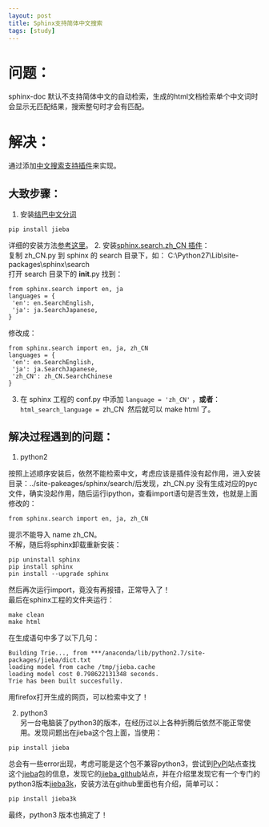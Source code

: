 ```yaml
---
layout: post
title: Sphinx支持简体中文搜索
tags: [study]
---
```


# 问题：

sphinx-doc 默认不支持简体中文的自动检索，生成的html文档检索单个中文词时会显示无匹配结果，搜索整句时才会有匹配。

# 解决：

通过添加[中文搜索支持插件](https://github.com/bosbyj/sphinx.search.zh_CN)来实现。

## 大致步骤：

  1. 安装[结巴中文分词](https://github.com/fxsjy/jieba)
    
    pip install jieba

详细的安装方法[参考这里](https://github.com/fxsjy/jieba/tree/jieba3k)。
  2. 安装[sphinx.search.zh_CN 插件](https://github.com/bosbyj/sphinx.search.zh_CN)：  
复制 zh_CN.py 到 sphinx 的 search 目录下，如： C:\Python27\Lib\site-packages\sphinx\search  
打开 search 目录下的 __init__.py 找到：
    
    from sphinx.search import en, ja
    languages = {
     'en': en.SearchEnglish,
     'ja': ja.SearchJapanese,
    }

修改成：
    
    from sphinx.search import en, ja, zh_CN
    languages = {
     'en': en.SearchEnglish,
     'ja': ja.SearchJapanese,
     'zh_CN': zh_CN.SearchChinese
    }

  3. 在 sphinx 工程的 conf.py 中添加 `language = 'zh_CN'` ，**或者**：`html_search_language = `zh_CN` `然后就可以 make html 了。

## 解决过程遇到的问题：

  1. python2

按照上述顺序安装后，依然不能检索中文，考虑应该是插件没有起作用，进入安装目录：../site-pakeages/sphinx/search/后发现，zh_CN.py 没有生成对应的pyc文件，确实没起作用，随后运行ipython，查看import语句是否生效，也就是上面修改的：
    
    from sphinx.search import en, ja, zh_CN

提示不能导入 name zh_CN。  
不解，随后将sphinx卸载重新安装：
    
    pip uninstall sphinx
    pip install sphinx
    pin install --upgrade sphinx

然后再次运行import，竟没有再报错，正常导入了！  
最后在sphinx工程的文件夹运行：
    
    make clean
    make html

在生成语句中多了以下几句：
    
    Building Trie..., from ***/anaconda/lib/python2.7/site-packages/jieba/dict.txt
    loading model from cache /tmp/jieba.cache
    loading model cost 0.798622131348 seconds.
    Trie has been built succesfully.

用firefox打开生成的网页，可以检索中文了！

  2. python3  
另一台电脑装了python3的版本，在经历过以上各种折腾后依然不能正常使用。发现问题出在jieba这个包上面，当使用：
    
    pip install jieba

总会有一些error出现，考虑可能是这个包不兼容python3，尝试到[PyPI](http://pypi.python.org/)站点查找这个[jieba](https://pypi.python.org/pypi/jieba/0.33)包的信息，发现它的[jieba_github](https://github.com/fxsjy)站点，并在介绍里发现它有一个专门的python3版本[jieba3k](https://github.com/fxsjy/jieba/tree/jieba3k)，安装方法在github里面也有介绍，简单可以：
    
    pip install jieba3k

最终，python3 版本也搞定了！